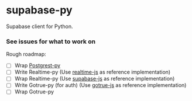 # supabase-py

Supabase client for Python.

### See issues for what to work on

Rough roadmap:

- [ ] Wrap [Postgrest-py](https://github.com/supabase/postgrest-py/)
- [ ] Write Realtime-py (Use [realtime-js](https://github.com/supabase/realtime-js) as reference implementation)
- [ ] Wrap Realtime-py (Use [supabase-js](https://github.com/supabase/supabase-js) as reference implementation)
- [ ] Write Gotrue-py (for auth) (Use [gotrue-js](https://github.com/netlify/gotrue-js) as reference implementation)
- [ ] Wrap Gotrue-py
